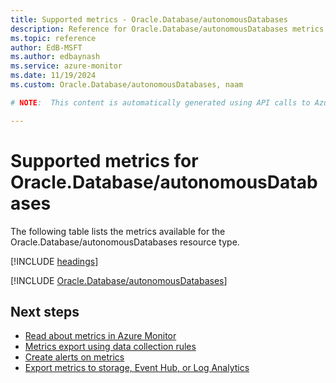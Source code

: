 ```yaml
---
title: Supported metrics - Oracle.Database/autonomousDatabases
description: Reference for Oracle.Database/autonomousDatabases metrics in Azure Monitor.
ms.topic: reference
author: EdB-MSFT
ms.author: edbaynash
ms.service: azure-monitor
ms.date: 11/19/2024
ms.custom: Oracle.Database/autonomousDatabases, naam

# NOTE:  This content is automatically generated using API calls to Azure. Any edits made on these files will be overwritten in the next run of the script. 

---
```


  
# Supported metrics for Oracle.Database/autonomousDatabases
  
The following table lists the metrics available for the Oracle.Database/autonomousDatabases resource type.  
  
  
[!INCLUDE [headings](~/reusable-content/ce-skilling/azure/includes/azure-monitor/reference/metrics/metrics-headings.md)]  
  
 

[!INCLUDE [Oracle.Database/autonomousDatabases](~/reusable-content/ce-skilling/azure/includes/azure-monitor/reference/metrics/oracle-database-autonomousdatabases-metrics-include.md)]  



## Next steps

- [Read about metrics in Azure Monitor](/azure/azure-monitor/data-platform)
- [Metrics export using data collection rules](/azure/azure-monitor/essentials/data-collection-metrics)
- [Create alerts on metrics](/azure/azure-monitor/alerts/alerts-overview)
- [Export metrics to storage, Event Hub, or Log Analytics](/azure/azure-monitor/essentials/platform-logs-overview)

